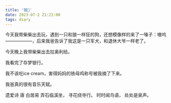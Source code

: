 ```yaml
---
title: '狼🐺'
date: 2023-07-2 21:21:00
tags: diary
---
```

今天我带柴柴出去玩，遇到一只和狼一样狂的狗，还想模像样的来了一嗓子：嗷呜——————，后来我爸告诉了我这是一只军犬，和退休大爷一样老了。

今天晚上我带柴柴出去拉奥利给。

我看完了存梦银行。

我不该吃ice cream，害得妈妈的铁母鸡称号被我摘了下来。

我爸真的很有音乐天赋。

遗爱诗 唐 白居易
弄石临溪坐，
寻花绕寺行。
时时闻鸟语，
处处是泉声。
